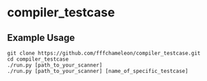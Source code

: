 # compiler_testcase

## Example Usage
```
git clone https://github.com/fffchameleon/compiler_testcase.git
cd compiler_testcase
./run.py [path_to_your_scanner]
./run.py [path_to_your_scanner] [name_of_specific_testcase]
```
